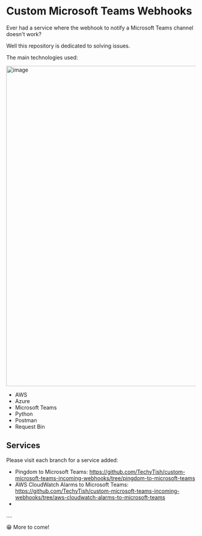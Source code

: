 # Custom Microsoft Teams Webhooks

Ever had a service where the webhook to notify a Microsoft Teams channel doesn't work?

Well this repository is dedicated to solving issues. 

The main technologies used:

<img width="852" alt="image" src="https://user-images.githubusercontent.com/27959256/224548534-0325af06-9a9a-425b-baaf-fc6d4e3c03cb.png">

- AWS
- Azure
- Microsoft Teams
- Python
- Postman
- Request Bin

## Services
Please visit each branch for a service added:

- Pingdom to Microsoft Teams: https://github.com/TechyTish/custom-microsoft-teams-incoming-webhooks/tree/pingdom-to-microsoft-teams
- AWS CloudWatch Alarms to Microsoft Teams: https://github.com/TechyTish/custom-microsoft-teams-incoming-webhooks/tree/aws-cloudwatch-alarms-to-microsoft-teams
- 

....

:grin: More to come!
